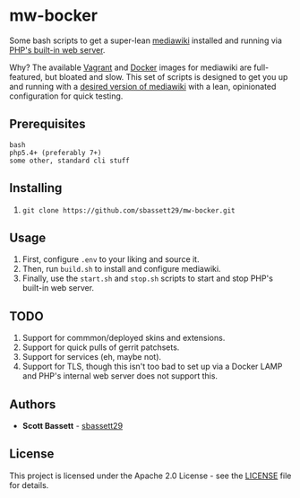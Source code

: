 # mw-bocker

Some bash scripts to get a super-lean [mediawiki](https://www.mediawiki.org/) installed and running via [PHP's built-in web server](https://www.php.net/manual/en/features.commandline.webserver.php).

Why?  The available [Vagrant](https://github.com/wikimedia/mediawiki-vagrant) and [Docker](https://github.com/wikimedia/mediawiki-docker) images for mediawiki are full-featured, but bloated and slow.  This set of scripts is designed to get you up and running with a [desired version of mediawiki](https://releases.wikimedia.org/mediawiki/) with a lean, opinionated configuration for quick testing.

## Prerequisites

```
bash
php5.4+ (preferably 7+)
some other, standard cli stuff
```

## Installing

1. ```git clone https://github.com/sbassett29/mw-bocker.git```

## Usage

1. First, configure ```.env``` to your liking and source it.
2. Then, run ```build.sh``` to install and configure mediawiki.
3. Finally, use the ```start.sh``` and ```stop.sh``` scripts to start and stop PHP's built-in web server.

## TODO

1. Support for commmon/deployed skins and extensions.
2. Support for quick pulls of gerrit patchsets.
3. Support for services (eh, maybe not).
4. Support for TLS, though this isn't too bad to set up via a Docker LAMP and PHP's internal web server does not support this.

## Authors

* **Scott Bassett** - [sbassett29](https://github.com/sbassett29)

## License

This project is licensed under the Apache 2.0 License - see the [LICENSE](LICENSE) file for details.
